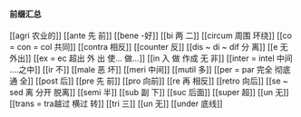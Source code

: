 #### 前缀汇总
[[agri 农业的]]
[[ante 先 前]]
[[bene -好]]
[[bi 两 二]]
[[circum 周围  环绕]]
[[co = con  = col 共同]]
[[contra  相反]]
[[counter 反]]
[[dis  ~ di ~ dif 分 离]]
[[e 无 外出]]
[[ex  = ec 超出 外 出 使... 做...]]
[[in  入 做 作成  无 非]]
[[inter = intel 中间 ....之中]]
[[ir 不]]
[[male 恶 坏]]
[[meri 中间]]
[[mutil 多]]
[[per = par 完全 彻底  通  全]]
[[post 后]]
[[pre 先 前]]
[[pro 向前]]
[[re  再  相反]]
[[retro  向后]]
[[se  ~ sed 离 分开 脱离]]
[[semi 半]]
[[sub  副 下]]
[[suc 后面]]
[[super 超]]
[[un 无]]
[[trans  = tra越过 横过 转]]
[[tri 三]]
[[un 无]]
[[under 底线]]